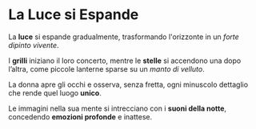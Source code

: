 # La Luce si Espande  

La **luce** si espande gradualmente, trasformando l'orizzonte in un *forte dipinto vivente*.  

I **grilli** iniziano il loro concerto, mentre le **stelle** si accendono una dopo l’altra, come piccole lanterne sparse su un *manto di velluto*.  

La donna apre gli occhi e osserva, senza fretta, ogni minuscolo dettaglio che rende quel luogo **unico**.  

Le immagini nella sua mente si intrecciano con i **suoni della notte**, concedendo **emozioni profonde** e inattese.